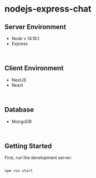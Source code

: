 # nodejs-express-chat

## Server Environment
- Node v 14.16.1
- Express

<br/>

## Client Environment
- NextJS 
- React
<br/>

## Database
- MongoDB

<br/>

## Getting Started

First, run the development server:

```bash

npm run start
```
<!-- npm run dev
# or
yarn dev -->
